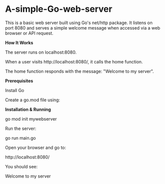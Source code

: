 # A-simple-Go-web-server
This is a basic web server built using Go's net/http package. It listens on port 8080 and serves a simple welcome message when accessed via a web browser or API request.

**How It Works**

The server runs on localhost:8080.

When a user visits http://localhost:8080/, it calls the home function.

The home function responds with the message: "Welcome to my server".

**Prerequisites**

Install Go 

Create a go.mod file using:

**Installation & Running**

go mod init mywebserver

Run the server:

go run main.go

Open your browser and go to:

http://localhost:8080/

You should see:

Welcome to my server

